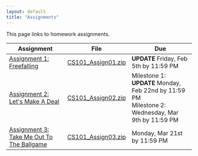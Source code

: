 ```yaml
---
layout: default
title: "Assignments"
---
```


This page links to homework assignments.

Assignment | File | Due
---------- | ---- | ---
[Assignment 1: Freefalling](assign01.html) | [CS101\_Assign01.zip](src/CS101_Assign01.zip) | **UPDATE** Friday, Feb 5th by 11:59 PM
[Assignment 2: Let's Make A Deal](assign02.html) | [CS101\_Assign02.zip](src/CS101_Assign02.zip) | Milestone 1: **UPDATE** Monday, Feb 22nd by 11:59 PM<br>Milestone 2: Wednesday, Mar 9th by 11:59 PM
[Assignment 3: Take Me Out To The Ballgame](assign03.html) | [CS101\_Assign03.zip](CS101_Assign03.zip) | Monday, Mar 21st by 11:59 PM





<!--
[Assignment 2: Let's Make A Deal](assign02.html) | [CS101\_Assign02.zip](CS101_Assign02.zip) | Milestone 1: Wednesday, Feb 11th by 11:59 PM<br>Milestone 2: <strike>Tuesday, Feb 24th</strike>Wednesday, Feb 25th by 11:59 PM
[Assignment 3: Take Me Out To The Ballgame](assign03.html) | [CS101\_Assign03.zip](CS101_Assign03.zip) | Friday, Mar 13th by 11:59 PM
[Assignment 4: Calendar Computations](assign04.html) | [CS101\_Assign04.zip](CS101_Assign04.zip) | Thursday, March 26th by 11:59 PM
[Assignment 5: Conway's Game of Life](assign05.html) | [CS101\_Assign05.zip](CS101_Assign05.zip) | Milestone 1: <strike>Friday, April 10th</strike> Monday, April 13th by 11:59 PM<br>Milestone 2: <strike>Friday, April 17th</strike> Monday, April 20th by 11:59 PM
[Assignment 6: Snake](assign06.html) | [CS101\_Assign06.zip](CS101_Assign06.zip) | Tuesday, May 5th by 11:59 PM
-->

<!-- vim:set wrap: ­-->
<!-- vim:set linebreak: -->
<!-- vim:set nolist: -->
